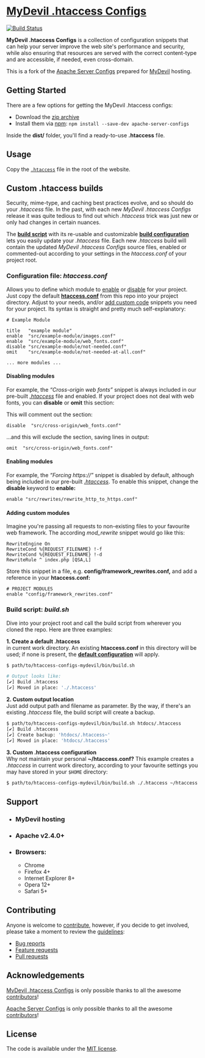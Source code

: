 # [MyDevil .htaccess Configs](https://github.com/rechandler12/htaccess-configs-mydevil/)

[![Build Status](https://travis-ci.com/rechandler12/htaccess-configs-mydevil.svg?branch=master)](https://travis-ci.com/rechandler12/htaccess-configs-mydevil)

**MyDevil .htaccess Configs** is a collection of configuration snippets that can help
your server improve the web site's performance and security, while also
ensuring that resources are served with the correct content-type and are
accessible, if needed, even cross-domain.

This is a fork of the [Apache Server Configs](https://github.com/h5bp/server-configs-apache) prepared for [MyDevil](https://www.mydevil.net) hosting.


## Getting Started

There are a few options for getting the MyDevil .htaccess configs:

* Download the [zip archive](https://github.com/rechandler12/htaccess-configs-mydevil/archive/3.1.0.zip)
* Install them via [npm](https://www.npmjs.com/):
  `npm install --save-dev apache-server-configs`

Inside the **dist/** folder, you'll find a ready-to-use **.htaccess** file.


## Usage

Copy the [`.htaccess`](https://github.com/rechandler12/htaccess-configs-mydevil/blob/master/dist/.htaccess)
file in the root of the website.

## Custom .htaccess builds

Security, mime-type, and caching best practices evolve, and so should do your *.htaccess* file. In the past, with each new *MyDevil .htaccess Configs* release it was quite tedious to find out which *.htaccess* trick was just new or only had changes in certain nuances.

The [**build script**](#build-script-buildsh) with its re-usable and customizable [**build configuration**](#configuration-file-htaccessconf) lets you easily update your *.htaccess* file. Each new *.htaccess* build will contain the updated *MyDevil .htaccess Configs* source files, enabled or commented-out according to your settings in the *htaccess.conf* of your project root.

### Configuration file: *htaccess.conf*

Allows you to define which module to [enable](#enabling-modules) or [disable](#disabling-modules) for your project. Just copy the default [**htaccess.conf**](https://github.com/rechandler12/htaccess-configs-mydevil/blob/master/htaccess.conf) from this repo into your project directory. Adjust to your needs, and/or [add custom code](#adding-custom-modules) snippets you need for your project. Its syntax is straight and pretty much self-explanatory:

```
# Example Module

title   "example module"
enable  "src/example-module/images.conf"
enable  "src/example-module/web_fonts.conf"
disable "src/example-module/not-needed.conf"
omit    "src/example-module/not-needed-at-all.conf"

... more modules ...
```

#### Disabling modules

For example, the *“Cross-origin web fonts”* snippet is always included in our pre-built [*.htaccess*](https://github.com/rechandler12/htaccess-configs-mydevil/blob/master/dist/.htaccess) file and enabled. If your project does not deal with web fonts, you can **disable** or **omit** this section:

This will comment out the section:

```
disable  "src/cross-origin/web_fonts.conf"
```

…and this will exclude the section, saving lines in output:

```
omit  "src/cross-origin/web_fonts.conf"
```

#### Enabling modules

For example, the *“Forcing https://”* snippet is disabled by default, although being included in our pre-built [*.htaccess*](https://github.com/rechandler12/htaccess-configs-mydevil/blob/master/dist/.htaccess). To enable this snippet, change the **disable** keyword to **enable:**

```
enable "src/rewrites/rewrite_http_to_https.conf"
```

#### Adding custom modules

Imagine you're passing all requests to non-existing files to your favourite web framework. The according *mod_rewrite* snippet would go like this:

```
RewriteEngine On
RewriteCond %{REQUEST_FILENAME} !-f
RewriteCond %{REQUEST_FILENAME} !-d
RewriteRule ^ index.php [QSA,L]
```

Store this snippet in a file, e.g. **config/framework_rewrites.conf,** and add a reference in your **htaccess.conf:**

```
# PROJECT MODULES
enable "config/framework_rewrites.conf"
```

### Build script: *build.sh*

Dive into your project root and call the build script from wherever you cloned the repo. Here are three examples:

**1. Create a default .htaccess**  
in current work directory. An existing **htaccess.conf** in this directory will be used; if none is present, the [**default configuration**](https://github.com/rechandler12/htaccess-configs-mydevil/blob/master/htaccess.conf) will apply.


```bash
$ path/to/htaccess-configs-mydevil/bin/build.sh

# Output looks like:
[✔] Build .htaccess
[✔] Moved in place: './.htaccess'
```

**2. Custom output location**  
Just add output path and filename as parameter. By the way, if there's an existing *.htaccess* file, the build script will create a backup.

```bash
$ path/to/htaccess-configs-mydevil/bin/build.sh htdocs/.htaccess
[✔] Build .htaccess
[✔] Create backup: 'htdocs/.htaccess~'
[✔] Moved in place: 'htdocs/.htaccess'
```

**3. Custom .htaccess configuration**  
Why not maintain your personal **~/htaccess.conf?** This example creates a *.htaccess* in current work directory, according to your favourite settings you may have stored in your `$HOME` directory:

```bash
$ path/to/htaccess-configs-mydevil/bin/build.sh ./.htaccess ~/htaccess.conf
```


## Support

* ### __MyDevil hosting__
* ### __Apache v2.4.0+__
* ### __Browsers:__
  * Chrome
  * Firefox 4+
  * Internet Explorer 8+
  * Opera 12+
  * Safari 5+


## Contributing

Anyone is welcome to [contribute](.github/CONTRIBUTING.md),
however, if you decide to get involved, please take a moment to review
the [guidelines](.github/CONTRIBUTING.md):

* [Bug reports](.github/CONTRIBUTING.md#bugs)
* [Feature requests](.github/CONTRIBUTING.md#features)
* [Pull requests](.github/CONTRIBUTING.md#pull-requests)


## Acknowledgements

[MyDevil .htaccess Configs](https://github.com/rechandler12/htaccess-configs-mydevil/) is only possible thanks to all the awesome
[contributors](https://github.com/rechandler12/htaccess-configs-mydevil/graphs/contributors)!

[Apache Server Configs](https://github.com/h5bp/server-configs-apache/) is only possible thanks to all the awesome
[contributors](https://github.com/h5bp/server-configs-apache/graphs/contributors)!

## License

The code is available under the [MIT license](LICENSE.txt).
